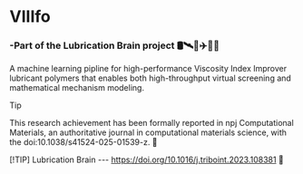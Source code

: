 # VIIIfo 
### -Part of the Lubrication Brain project :oil_drum::artificial_satellite::rocket::airplane::ship::truck:

A machine learning pipline for high-performance Viscosity Index Improver lubricant polymers that enables both high-throughput virtual screening and mathematical mechanism modeling.

> [!TIP]
>This research achievement has been formally reported in npj Computational Materials, an authoritative journal in computational materials science, with the doi:10.1038/s41524-025-01539-z. :beers:
> 
> [!TIP]
> Lubrication Brain --- https://doi.org/10.1016/j.triboint.2023.108381 :beers:

